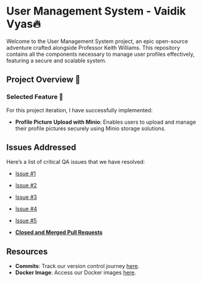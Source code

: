 # User Management System - Vaidik Vyas🔥

Welcome to the User Management System project, an epic open-source adventure crafted alongside Professor Keith Williams. This repository contains all the components necessary to manage user profiles effectively, featuring a secure and scalable system.

## Project Overview 🌟

### Selected Feature 🌄

For this project iteration, I have successfully implemented:
- **Profile Picture Upload with Minio**: Enables users to upload and manage their profile pictures securely using Minio storage solutions.

## Issues Addressed

Here’s a list of critical QA issues that we have resolved:
- [Issue #1](https://github.com/vaidikrvyas/user_management/tree/1-verification-of-email)
- [Issue #2](https://github.com/vaidikrvyas/user_management/tree/2-Revision-User-Model)
- [Issue #3](https://github.com/vaidikrvyas/user_management/tree/3-validation-of-password)
- [Issue #4](https://github.com/vaidikrvyas/user_management/tree/4-no-negative-skip)
- [Issue #5](https://github.com/vaidikrvyas/user_management/tree/5-modification-of-expressions)

- **[Closed and Merged Pull Requests](https://github.com/vaidikrvyas/user_management/pulls?q=is%3Apr+is%3Aclosed)**

## Resources

- **Commits**: Track our version control journey [here](https://github.com/kaw393939/user_management/compare/main...vaidikrvyas:user_management:main).
- **Docker Image**: Access our Docker images [here](https://hub.docker.com/repository/docker/vaidikvyas/user_management/general).
